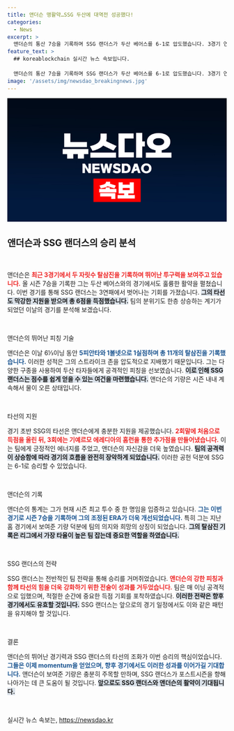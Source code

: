 ```yaml
---
title: 앤더슨 맹활약…SSG 두산에 대역전 성공했다!
categories:
  - News
excerpt: >
  앤더슨의 통산 7승을 기록하며 SSG 랜더스가 두산 베어스를 6-1로 압도했습니다. 3경기 연속 두 자릿수 삼진을 달성하며 팀의 3연패를 끊은 앤더슨의 기량을 확인하세요!
feature_text: >
  ## koreablockchain 실시간 뉴스 속보입니다.

  앤더슨의 통산 7승을 기록하며 SSG 랜더스가 두산 베어스를 6-1로 압도했습니다. 3경기 연속 두 자릿수 삼진을 달성하며 팀의 3연패를 끊은 앤더슨의 기량을 확인하세요!
image: '/assets/img/newsdao_breakingnews.jpg'
---
```


<p><img src="/assets/img/newsdao_breakingnews.jpg" alt="koreablockchain 속보" /></p>

<h2 data-ke-size="size26">앤더슨과 SSG 랜더스의 승리 분석</h2>

<p data-ke-size="size16">&nbsp;</p>

<p>앤더슨은 <b><span style="color: #ee2323;">최근 3경기에서 두 자릿수 탈삼진을 기록하며 뛰어난 투구력을 보여주고 있습니다.</span></b> 올 시즌 7승을 기록한 그는 두산 베어스와의 경기에서도 훌륭한 활약을 펼쳤습니다. 이번 경기를 통해 SSG 랜더스는 3연패에서 벗어나는 기회를 가졌습니다. <b><span style="background-color: #21538527;">그의 타선도 막강한 지원을 받으며 총 6점을 득점했습니다.</span></b> 팀의 분위기도 한층 상승하는 계기가 되었던 이날의 경기를 분석해 보겠습니다.</p>

<p data-ke-size="size16">&nbsp;</p>

<p>앤더슨의 뛰어난 피칭 기술</p>

<p>앤더슨은 이날 6⅓이닝 동안 <b><span style="color: #1a5490;">5피안타와 1볼넷으로 1실점하며 총 11개의 탈삼진을 기록했습니다.</span></b> 이러한 성적은 그의 스트라이크 존을 압도적으로 지배했기 때문입니다. 그는 다양한 구종을 사용하여 두산 타자들에게 공격적인 피칭을 선보였습니다. <b><span style="background-color: #21538527;">이로 인해 SSG 랜더스는 점수를 쉽게 얻을 수 있는 여건을 마련했습니다.</span></b> 앤더슨의 기량은 시즌 내내 계속해서 물이 오른 상태입니다.</p>

<p data-ke-size="size16">&nbsp;</p>

<p>타선의 지원</p>

<p>경기 초반 SSG의 타선은 앤더슨에게 충분한 지원을 제공했습니다. <b><span style="color: #ee2323;">2회말에 처음으로 득점을 올린 뒤, 3회에는 기예르모 에레디아의 홈런을 통한 추가점을 만들어냈습니다.</span></b> 이는 팀에게 긍정적인 에너지를 주었고, 앤더슨의 자신감을 더욱 높였습니다. <b><span style="background-color: #21538527;">팀의 공격력이 상승함에 따라 경기의 흐름을 완전히 장악하게 되었습니다.</span></b> 이러한 공헌 덕분에 SSG는 6-1로 승리할 수 있었습니다.</p>

<p data-ke-size="size16">&nbsp;</p>

<p>앤더슨의 기록</p>

<p>앤더슨의 통계는 그가 현재 시즌 최고 투수 중 한 명임을 입증하고 있습니다. <b><span style="color: #1a5490;">그는 이번 경기로 시즌 7승을 기록하며 그의 조정된 ERA가 더욱 개선되었습니다.</span></b> 특히 그는 지난 홈 경기에서 보여준 기량 덕분에 팀의 의지와 희망의 상징이 되었습니다. <b><span style="background-color: #21538527;">그의 탈삼진 기록은 리그에서 가장 타율이 높은 팀 잡는데 중요한 역할을 하였습니다.</span></b></p>

<p data-ke-size="size16">&nbsp;</p>

<p>SSG 랜더스의 전략</p>

<p>SSG 랜더스는 전반적인 팀 전략을 통해 승리를 거머쥐었습니다. <b><span style="color: #ee2323;">앤더슨의 강한 피칭과 함께 타선의 힘을 더욱 강화하기 위한 전술이 성과를 거두었습니다.</span></b> 팀은 매 이닝 공격적으로 임했으며, 적절한 순간에 중요한 득점 기회를 포착하였습니다. <b><span style="background-color: #21538527;">이러한 전략은 향후 경기에서도 유효할 것입니다.</span></b> SSG 랜더스는 앞으로의 경기 일정에서도 이와 같은 패턴을 유지해야 할 것입니다.</p>

<p data-ke-size="size16">&nbsp;</p>

<p>결론</p>

<p>앤더슨의 뛰어난 경기력과 SSG 랜더스의 타선의 조화가 이번 승리의 핵심이었습니다. <b><span style="color: #1a5490;">그들은 이제 momentum을 얻었으며, 향후 경기에서도 이러한 성과를 이어가길 기대합니다.</span></b> 앤더슨이 보여준 기량은 충분히 주목할 만하며, SSG 랜더스가 포스트시즌을 향해 나아가는 데 큰 도움이 될 것입니다. <b><span style="background-color: #21538527;">앞으로도 SSG 랜더스와 앤더슨의 활약이 기대됩니다.</span></b></p>

<p data-ke-size="size16">&nbsp;</p>
실시간 뉴스 속보는, <a href="https://newsdao.kr" rel="dofollow">https://newsdao.kr</a>


